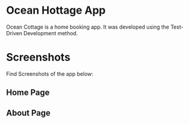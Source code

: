 # Ocean Hottage App
Ocean Cottage is a home booking app. It was developed using the Test-Driven Development method.

# Screenshots

Find Screenshots of the app below:
## Home Page

## About Page
